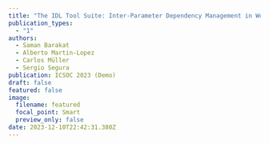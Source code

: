 ```yaml
---
title: "The IDL Tool Suite: Inter-Parameter Dependency Management in Web APIs"
publication_types:
  - "1"
authors:
  - Saman Barakat
  - Alberto Martin-Lopez
  - Carlos Müller
  - Sergio Segura
publication: ICSOC 2023 (Demo)
draft: false
featured: false
image:
  filename: featured
  focal_point: Smart
  preview_only: false
date: 2023-12-10T22:42:31.380Z
---
```

